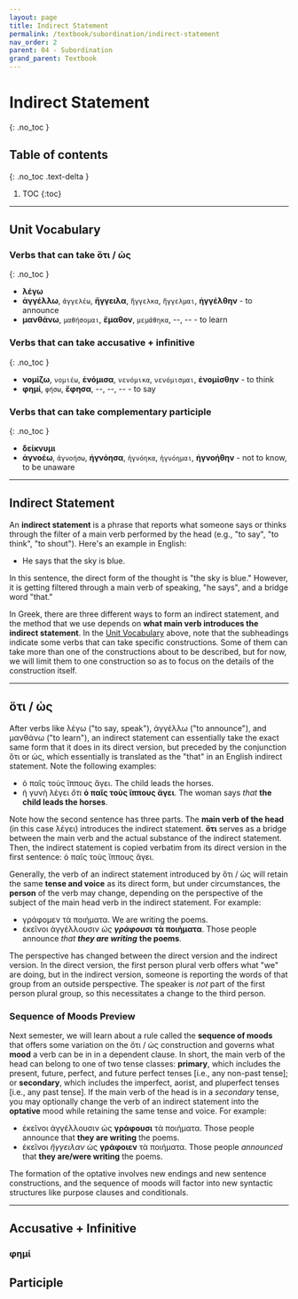 ```yaml
---
layout: page
title: Indirect Statement
permalink: /textbook/subordination/indirect-statement
nav_order: 2
parent: 04 - Subordination
grand_parent: Textbook
---
```


# Indirect Statement
{: .no_toc }

## Table of contents
{: .no_toc .text-delta }

1. TOC
{:toc}

***

## Unit Vocabulary

### Verbs that can take ὅτι / ὡς
{: .no_toc }
* **λέγω**
* **ἀγγέλλω**, `ἀγγελέω`, **ἤγγειλα**, `ἤγγελκα`, `ἤγγελμαι`, **ἠγγέλθην** - to announce
* **μανθάνω**, `μαθήσομαι`, **ἔμαθον**, `μεμάθηκα`, --, -- - to learn

### Verbs that can take accusative + infinitive
{: .no_toc }
* **νομίζω**, `νομιέω`, **ἐνόμισα**, `νενόμικα`, `νενόμισμαι`, **ἐνομίσθην** - to think
* **φημί**, `φήσω`, **ἔφησα**, --, --, -- - to say

### Verbs that can take complementary participle
{: .no_toc }
* **δείκνυμι**
* **ἀγνοέω**, `ἀγνοήσω`, **ἠγνόησα**, `ἠγνόηκα`, `ἠγνόημαι`, **ἠγνοήθην** - not to know, to be unaware

***

## Indirect Statement

An **indirect statement** is a phrase that reports what someone says or thinks through the filter of a main verb performed by the head (e.g., "to say", "to think", "to shout"). Here's an example in English:

* He says that the sky is blue.

In this sentence, the direct form of the thought is "the sky is blue." However, it is getting filtered through a main verb of speaking, "he says", and a bridge word "that."

In Greek, there are three different ways to form an indirect statement, and the method that we use depends on **what main verb introduces the indirect statement**. In the [Unit Vocabulary](#unit-vocabulary) above, note that the subheadings indicate some verbs that can take specific constructions. Some of them can take more than one of the constructions about to be described, but for now, we will limit them to one construction so as to focus on the details of the construction itself.

***

## ὅτι / ὡς

After verbs like λέγω ("to say, speak"), ἀγγέλλω ("to announce"), and μανθάνω ("to learn"), an indirect statement can essentially take the exact same form that it does in its direct version, but preceded by the conjunction ὅτι or ὡς, which essentially is translated as the "that" in an English indirect statement. Note the following examples:

* ὁ παῖς τοὺς ἵππους ἄγει. The child leads the horses.
* ἡ γυνὴ λέγει *ὅτι* **ὁ παῖς τοὺς ἵππους ἄγει**. The woman says *that* **the child leads the horses**.

Note how the second sentence has three parts. The **main verb of the head** (in this case λέγει) introduces the indirect statement. **ὅτι** serves as a bridge between the main verb and the actual substance of the indirect statement. Then, the indirect statement is copied verbatim from its direct version in the first sentence: ὁ παῖς τοὺς ἵππους ἄγει.

Generally, the verb of an indirect statement introduced by ὅτι / ὡς will retain the same **tense and voice** as its direct form, but under circumstances, the **person** of the verb may change, depending on the perspective of the subject of the main head verb in the indirect statement. For example:

* γράφομεν τὰ ποιήματα. We are writing the poems.
* ἐκεῖνοι ἀγγέλλουσιν *ὡς* ***γράφουσι*** **τὰ ποιήματα**. Those people announce *that* ***they are writing*** **the poems**.

The perspective has changed between the direct version and the indirect version. In the direct version, the first person plural verb offers what "we" are doing, but in the indirect version, someone is reporting the words of that group from an outside perspective. The speaker is *not* part of the first person plural group, so this necessitates a change to the third person.

### Sequence of Moods Preview

Next semester, we will learn about a rule called the **sequence of moods** that offers some variation on the ὅτι / ὡς construction and governs what **mood** a verb can be in in a dependent clause. In short, the main verb of the head can belong to one of two tense classes: **primary**, which includes the present, future, perfect, and future perfect tenses [i.e., any non-past tense]; or **secondary**, which includes the imperfect, aorist, and pluperfect tenses [i.e., any past tense]. If the main verb of the head is in a *secondary* tense, you may optionally change the verb of an indirect statement into the **optative** mood while retaining the same tense and voice. For example:

* ἐκεῖνοι ἀγγέλλουσιν ὡς **γράφουσι** τὰ ποιήματα. Those people announce that **they are writing** the poems.
* ἐκεῖνοι *ἤγγειλαν* ὡς **γράφοιεν** τὰ ποιήματα. Those people *announced* that **they are/were writing** the poems.

The formation of the optative involves new endings and new sentence constructions, and the sequence of moods will factor into new syntactic structures like purpose clauses and conditionals.

***

## Accusative + Infinitive

### φημί

## Participle

